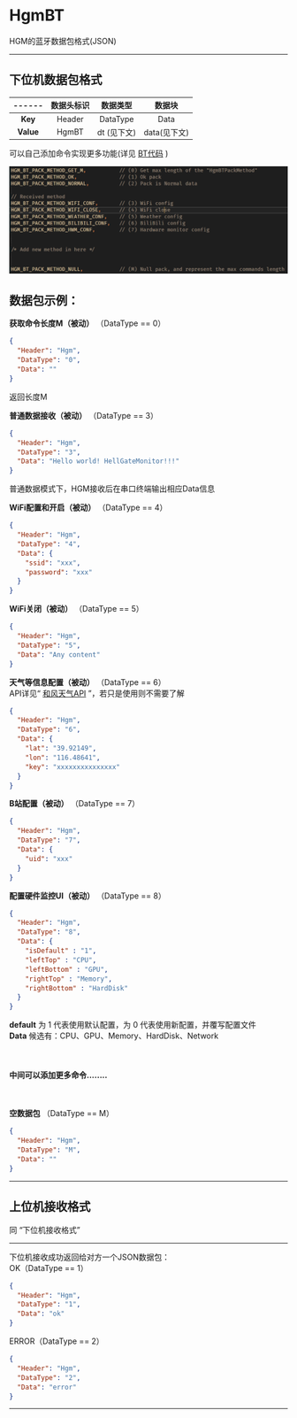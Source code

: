 # HgmBT

HGM的蓝牙数据包格式(JSON)

---

## 下位机数据包格式

|------|数据头标识|数据类型    |数据块      |
|:----:|:-------:|:--------:|:----------:|
| **Key**|Header   |DataType  |Data        |
| **Value**|HgmBT  |dt (见下文)|data(见下文)|

可以自己添加命令实现更多功能(详见 [BT代码](./HgmBT.h) )

![](../../../Image/BasicBTCommands.png)

## 数据包示例：
**获取命令长度M（被动）** （DataType == 0）
```json
{
  "Header": "Hgm",
  "DataType": "0",
  "Data": ""
}
```
返回长度M

**普通数据接收（被动）** （DataType == 3）
```json
{
  "Header": "Hgm",
  "DataType": "3",
  "Data": "Hello world! HellGateMonitor!!!"
}
```

普通数据模式下，HGM接收后在串口终端输出相应Data信息

**WiFi配置和开启（被动）** （DataType == 4）

```json
{
  "Header": "Hgm",
  "DataType": "4",
  "Data": {
    "ssid": "xxx",
    "password": "xxx"
  }
}
```

**WiFi关闭（被动）** （DataType == 5）

```json
{
  "Header": "Hgm",
  "DataType": "5",
  "Data": "Any content"
}
```

**天气等信息配置（被动）** （DataType == 6）  
API详见“ [和风天气API](https://dev.qweather.com/docs/api/) ”，若只是使用则不需要了解

```json
{
  "Header": "Hgm",
  "DataType": "6",
  "Data": {
    "lat": "39.92149",
    "lon": "116.48641",
    "key": "xxxxxxxxxxxxxxx"
  }
}
```

**B站配置（被动）** （DataType == 7）

```json
{
  "Header": "Hgm",
  "DataType": "7",
  "Data": {
    "uid": "xxx"
  }
}
```
**配置硬件监控UI（被动）** （DataType == 8）
```json
{
  "Header": "Hgm",
  "DataType": "8",
  "Data": {
    "isDefault" : "1",
    "leftTop" : "CPU",
    "leftBottom" : "GPU",
    "rightTop" : "Memory",
    "rightBottom" : "HardDisk"
  }
}
```
**default** 为 1 代表使用默认配置，为 0 代表使用新配置，并覆写配置文件  
**Data** 候选有：CPU、GPU、Memory、HardDisk、Network

<br>

#### 中间可以添加更多命令........

<br>


**空数据包** （DataType == M）

```json
{
  "Header": "Hgm",
  "DataType": "M",
  "Data": ""
}
```

---

## 上位机接收格式

同 “下位机接收格式”

---

下位机接收成功返回给对方一个JSON数据包：  
OK（DataType == 1）

```json
{
  "Header": "Hgm",
  "DataType": "1",
  "Data": "ok"
}
```

ERROR（DataType == 2）

```json
{
  "Header": "Hgm",
  "DataType": "2",
  "Data": "error"
}
```


---




